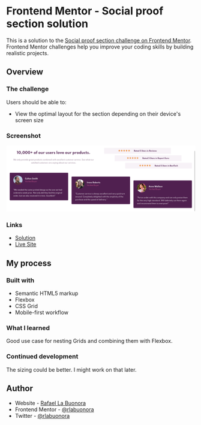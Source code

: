 # Frontend Mentor - Social proof section solution

This is a solution to the [Social proof section challenge on Frontend Mentor](https://www.frontendmentor.io/challenges/social-proof-section-6e0qTv_bA). Frontend Mentor challenges help you improve your coding skills by building realistic projects. 

## Overview

### The challenge

Users should be able to:

- View the optimal layout for the section depending on their device's screen size

### Screenshot

![](./screenshot.png)

### Links

- [Solution](https://github.com/rlabuonora/social-proof-section)
- [Live Site](https://social-proof-section-rlabuonora.netlify.app/)

## My process

### Built with

- Semantic HTML5 markup
- Flexbox
- CSS Grid
- Mobile-first workflow


### What I learned

Good use case for nesting Grids and combining them with Flexbox.

### Continued development

The sizing could be better. I might work on that later.

## Author

- Website - [Rafael La Buonora](https://www.rlabuonora.com)
- Frontend Mentor - [@rlabuonora](https://www.frontendmentor.io/profile/rlabuonora)
- Twitter - [@rlabuonora](https://www.twitter.com/rlabuonora)